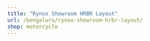 ```yaml
---
title: "Rynox Showroom HRBR Layout"
url: /bengaluru/rynox-showroom-hrbr-layout/
shop: motorcycle
---
```

